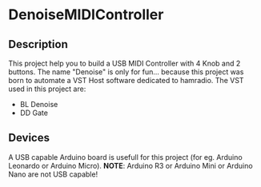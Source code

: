 # DenoiseMIDIController

## Description
This project help you to build a USB MIDI Controller with 4 Knob and 2 buttons.
The name "Denoise" is only for fun... because this project was born to automate a VST Host software dedicated to hamradio.
The VST used in this project are:
* BL Denoise
* DD Gate

## Devices
A USB capable Arduino board is usefull for this project (for eg. Arduino Leonardo or Arduino Micro).
**NOTE**: Arduino R3 or Arduino Mini or Arduino Nano are not USB capable!





